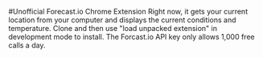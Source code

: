 #Unofficial Forecast.io Chrome Extension
Right now, it gets your current location from your computer and displays the current conditions and temperature. Clone and then use "load unpacked extension" in development mode to install. The Forcast.io API key only allows 1,000 free calls a day.
